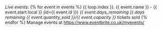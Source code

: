 *Live events:*
{% for event in events %}
{{ loop.index }}. {{ event.name }} - {{ event.start.local }} (id={{ event.id }})
    *{{ event.days_remaining }} days remaining*
    *{{ event.quantity_sold }}/{{ event.capacity }}* tickets sold
{% endfor %}
Manage events at https://www.eventbrite.co.uk/myevents/
